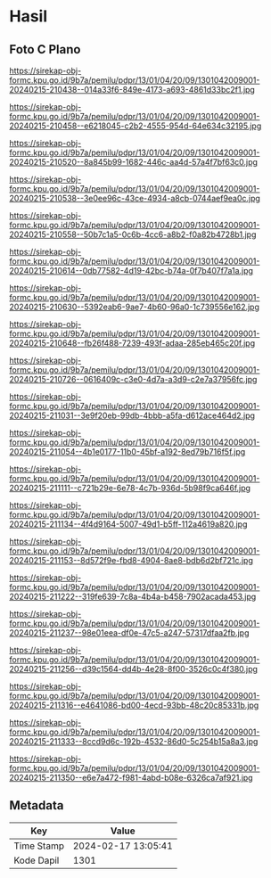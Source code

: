 # Hasil

## Foto C Plano

https://sirekap-obj-formc.kpu.go.id/9b7a/pemilu/pdpr/13/01/04/20/09/1301042009001-20240215-210438--014a33f6-849e-4173-a693-4861d33bc2f1.jpg

https://sirekap-obj-formc.kpu.go.id/9b7a/pemilu/pdpr/13/01/04/20/09/1301042009001-20240215-210458--e6218045-c2b2-4555-954d-64e634c32195.jpg

https://sirekap-obj-formc.kpu.go.id/9b7a/pemilu/pdpr/13/01/04/20/09/1301042009001-20240215-210520--8a845b99-1682-446c-aa4d-57a4f7bf63c0.jpg

https://sirekap-obj-formc.kpu.go.id/9b7a/pemilu/pdpr/13/01/04/20/09/1301042009001-20240215-210538--3e0ee96c-43ce-4934-a8cb-0744aef9ea0c.jpg

https://sirekap-obj-formc.kpu.go.id/9b7a/pemilu/pdpr/13/01/04/20/09/1301042009001-20240215-210558--50b7c1a5-0c6b-4cc6-a8b2-f0a82b4728b1.jpg

https://sirekap-obj-formc.kpu.go.id/9b7a/pemilu/pdpr/13/01/04/20/09/1301042009001-20240215-210614--0db77582-4d19-42bc-b74a-0f7b407f7a1a.jpg

https://sirekap-obj-formc.kpu.go.id/9b7a/pemilu/pdpr/13/01/04/20/09/1301042009001-20240215-210630--5392eab6-9ae7-4b60-96a0-1c739556e162.jpg

https://sirekap-obj-formc.kpu.go.id/9b7a/pemilu/pdpr/13/01/04/20/09/1301042009001-20240215-210648--fb26f488-7239-493f-adaa-285eb465c20f.jpg

https://sirekap-obj-formc.kpu.go.id/9b7a/pemilu/pdpr/13/01/04/20/09/1301042009001-20240215-210726--0616409c-c3e0-4d7a-a3d9-c2e7a37956fc.jpg

https://sirekap-obj-formc.kpu.go.id/9b7a/pemilu/pdpr/13/01/04/20/09/1301042009001-20240215-211031--3e9f20eb-99db-4bbb-a5fa-d612ace464d2.jpg

https://sirekap-obj-formc.kpu.go.id/9b7a/pemilu/pdpr/13/01/04/20/09/1301042009001-20240215-211054--4b1e0177-11b0-45bf-a192-8ed79b716f5f.jpg

https://sirekap-obj-formc.kpu.go.id/9b7a/pemilu/pdpr/13/01/04/20/09/1301042009001-20240215-211111--c721b29e-6e78-4c7b-936d-5b98f9ca646f.jpg

https://sirekap-obj-formc.kpu.go.id/9b7a/pemilu/pdpr/13/01/04/20/09/1301042009001-20240215-211134--4f4d9164-5007-49d1-b5ff-112a4619a820.jpg

https://sirekap-obj-formc.kpu.go.id/9b7a/pemilu/pdpr/13/01/04/20/09/1301042009001-20240215-211153--8d572f9e-fbd8-4904-8ae8-bdb6d2bf721c.jpg

https://sirekap-obj-formc.kpu.go.id/9b7a/pemilu/pdpr/13/01/04/20/09/1301042009001-20240215-211222--319fe639-7c8a-4b4a-b458-7902acada453.jpg

https://sirekap-obj-formc.kpu.go.id/9b7a/pemilu/pdpr/13/01/04/20/09/1301042009001-20240215-211237--98e01eea-df0e-47c5-a247-57317dfaa2fb.jpg

https://sirekap-obj-formc.kpu.go.id/9b7a/pemilu/pdpr/13/01/04/20/09/1301042009001-20240215-211256--d39c1564-dd4b-4e28-8f00-3526c0c4f380.jpg

https://sirekap-obj-formc.kpu.go.id/9b7a/pemilu/pdpr/13/01/04/20/09/1301042009001-20240215-211316--e4641086-bd00-4ecd-93bb-48c20c85331b.jpg

https://sirekap-obj-formc.kpu.go.id/9b7a/pemilu/pdpr/13/01/04/20/09/1301042009001-20240215-211333--8ccd9d6c-192b-4532-86d0-5c254b15a8a3.jpg

https://sirekap-obj-formc.kpu.go.id/9b7a/pemilu/pdpr/13/01/04/20/09/1301042009001-20240215-211350--e6e7a472-f981-4abd-b08e-6326ca7af921.jpg


## Metadata

| Key        | Value               |
| ---------- | ------------------- |
| Time Stamp | 2024-02-17 13:05:41 |
| Kode Dapil | 1301                |



